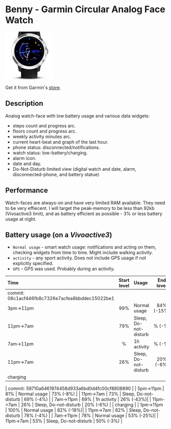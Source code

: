 # Benny - Garmin Circular Analog Face Watch 

<img src="screenshots/main.png" width="150px">

Get it from Garmin's [store](https://apps.garmin.com/en-US/apps/8588857b-4b29-4d07-b156-a255d6432e00).

## Description
Analog watch-face with low battery usage and various data widgets:

- steps count and progress arc.
- floors count and progress arc.
- weekly activity minutes arc. 
- current heart-beat and graph of the last hour.
- phone status: disconnected/notifications.
- watch status: low-battery/charging.
- alarm icon.
- date and day.
- Do-Not-Disturb limited view (digital watch and date, alarm, disconnected-phone, and battery statue)

## Performance
Watch-faces are always-on and have very limited RAM available. They need to be very effiecent.
I will target the peak-memory to be less than 92kb (Vivoactive3 limit), and as battery efficient as possible - 3% or less battery usage at night.

## Battery usage (on a _Vivoactive3_)

- `Normal usage` - smart watch usage: notifications and acting on them, checking widgets from time to time. Might include walking activity.
- `activity` - any sport activity. Does not include GPS usage if not explicitly specified.
- `GPS` - GPS was used. Probably during an activity.

| Time        | Start level | Usage                     | End level |
| :------     |    :---:    | :------                   |   :---:   |
| commit: 06c1acf446fb8c7326e7acfea8bbddec15022be1 |
| 3pm->11pm   | 99%         | Normal usage              | 84% (-15%) |
| 11pm->7am   | 79%         | Sleep, Do-not-disturb     | % (-%) |
| 7am->11pm   | %         | 1h activity               | % (-%)|
| 11pm->7am   | 26%         | Sleep, Do-not-disturb     | 20% (-6%) |
| charging |

| commit: 59710a6461974458d933a6bd0d4fc00cf8808890 |
| 5pm->11pm   | 81%         | Normal usage              | 73% (-8%) |
| 11pm->7am   | 73%         | Sleep, Do-not-disturb     | 69% (-4%) |
| 7am->11pm   | 69%         | 1h activity               | 26% (-43%)|
| 11pm->7am   | 26%         | Sleep, Do-not-disturb     | 20% (-6%) |
| charging |
| 1pm->11pm   | 100%        | Normal usage              | 82% (-18%)|
| 11pm->7am   | 82%         | Sleep, Do-not-disturb     | 78% (-4%) |
| 7am->11pm   | 78%         | Normal usage              | 53% (-25%)|
| 11pm->7am   | 53%         | Sleep, Do-not-disturb     | 50% (-3%) |
